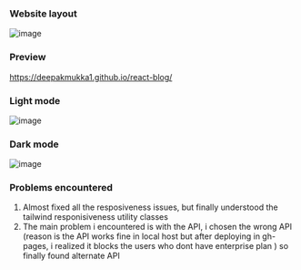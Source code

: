 ### Website layout
![image](https://user-images.githubusercontent.com/56472120/123580233-04a8d700-d7f7-11eb-8f66-fa384c47672e.png)

### Preview
https://deepakmukka1.github.io/react-blog/

### Light mode
![image](https://user-images.githubusercontent.com/56472120/123545158-4cd2e580-d774-11eb-925c-16e314870df6.png)

### Dark mode
![image](https://user-images.githubusercontent.com/56472120/123545168-5c522e80-d774-11eb-8ecb-489c4d4cc58d.png)


### Problems encountered
1. Almost fixed all the resposiveness issues, but finally understood the tailwind responisiveness utility classes
2. The main problem i encountered is with the API, i chosen the wrong API (reason is the API works fine in local host but after deploying in gh-pages, i realized it blocks the users who dont have enterprise plan ) so finally found alternate API
